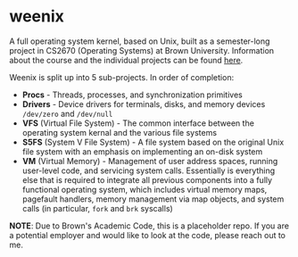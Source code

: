 # weenix
A full operating system kernel, based on Unix, built as a semester-long project in CS2670 (Operating Systems) at Brown University. Information about the course and the individual projects can be found [here](https://github.com/brown-cs1690/handout/wiki).

Weenix is split up into 5 sub-projects. In order of completion:
  - **Procs** - Threads, processes, and synchronization primitives
  - **Drivers** - Device drivers for terminals, disks, and memory devices `/dev/zero` and `/dev/null`
  - **VFS** (Virtual File System) - The common interface between the operating system kernal and the various file systems
  - **S5FS** (System V File System) - A file system based on the original Unix file system with an emphasis on implementing an on-disk system
  - **VM** (Virtual Memory) - Management of user address spaces, running user-level code, and servicing system calls. Essentially is everything else that is required to integrate all previous components into a fully functional operating system, which includes virtual memory maps, pagefault handlers, memory management via map objects, and system calls (in particular, `fork` and `brk` syscalls)

**NOTE**: Due to Brown's Academic Code, this is a placeholder repo. If you are a potential employer and would like to look at the code, please reach out to me. 
